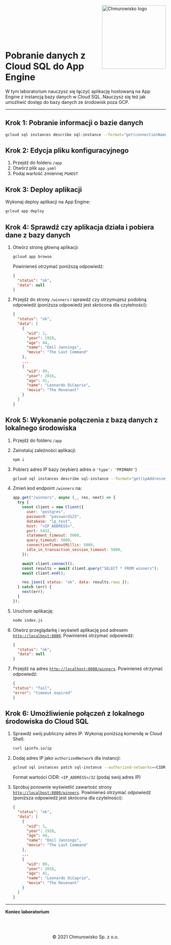 <img src="../../../../img/logo.png" alt="Chmurowisko logo" width="200"  align="right">
<br><br>
<br><br>
<br><br>

# Pobranie danych z Cloud SQL do App Engine

W tym laboratorium nauczysz się łączyć aplikację hostowaną na App Engine z instancją bazy danych w Cloud SQL.
Nauczysz się też jak umożliwić dostęp do bazy danych ze środowisk poza GCP.

---

## Krok 1: Pobranie informacji o bazie danych

```bash
gcloud sql instances describe sql-instance --format="get(connectionName)"
```

## Krok 2: Edycja pliku konfiguracyjnego

1. Przejdź do folderu `/app`
1. Otwórz plik `app.yaml`
1. Podaj wartość zmiennej `PGHOST`

## Krok 3: Deploy aplikacji

Wykonaj deploy aplikacji na App Engine:

```bash
gcloud app deploy
```

## Krok 4: Sprawdź czy aplikacja działa i pobiera dane z bazy danych

1. Otwórz stronę główną aplikacji:

   ```bash
   gcloud app browse
   ```

   Powinieneś otrzymać poniższą odpowiedź:

   ```json
   {
     "status": "ok",
     "data": null
   }
   ```

1. Przejdź do strony `/winners` i sprawdź czy otrzymujesz podobną odpowiedź (poniższa odpowiedź jest skrócona dla czytelności):

   ```json
   {
     "status": "ok",
     "data": [
       {
         "wid": 1,
         "year": 1928,
         "age": 44,
         "name": "Emil Jannings",
         "movie": "The Last Command"
       },
       ...
       {
         "wid": 89,
         "year": 2016,
         "age": 41,
         "name": "Leonardo DiCaprio",
         "movie": "The Revenant"
       }
     ]
   }
   ```

## Krok 5: Wykonanie połączenia z bazą danych z lokalnego środowiska

1. Przejdź do folderu `/app`
1. Zainstaluj zależności aplikacji:

   ```bash
   npm i
   ```

1. Pobierz adres IP bazy (wybierz adres o `'type': 'PRIMARY'`)

   ```bash
   gcloud sql instances describe sql-instance --format="get(ipAddresses)"
   ```

1. Zmień kod endpoint `/winners` na:

   ```javascript
   app.get("/winners", async (_, res, next) => {
     try {
       const client = new Client({
         user: "postgres",
         password: "password123",
         database: "lp_test",
         host: "<IP_ADDRESS>",
         port: 5432,
         statement_timeout: 5000,
         query_timeout: 5000,
         connectionTimeoutMillis: 5000,
         idle_in_transaction_session_timeout: 5000,
       });
   
       await client.connect();
       const results = await client.query("SELECT * FROM winners");
       await client.end();
   
       res.json({ status: "ok", data: results.rows });
     } catch (err) {
       next(err);
     }
   });
   ```

1. Uruchom aplikację:

   ```bash
   node index.js
   ```

1. Otwórz przeglądarkę i wyświetl aplikację pod adresem [`http://localhost:8080`](http://localhost:8080). Powinieneś otrzymać odpowiedź:

   ```json
   {
     "status": "ok",
     "data": null
   }
   ```

1. Przejdź na adres [`http://localhost:8080/winners`](http://localhost:8080/winners). Powinieneś otrzymać odpowiedź:

   ```json
   {
   "status": "fail",
   "error": "timeout expired"
   }
   ```

## Krok 6: Umożliwienie połączeń z lokalnego środowiska do Cloud SQL

1. Sprawdź swój publiczny adres IP. Wykonaj poniższą komendę w Cloud Shell:

    ```bash
    curl ipinfo.io/ip
    ```

3. Dodaj adres IP jako `authorizedNetwork` dla instancji:

   ```bash
   gcloud sql instances patch sql-instance --authorized-networks=<CIDR>
   ```

   Format wartości CIDR: `<IP_ADDRESS>/32` (podaj swój adres IP)

1. Spróbuj ponownie wyświetlić zawartość strony [`http://localhost:8080/winners`](http://localhost:8080/winners). Powinieneś otrzymać odpowiedź (poniższa odpowiedź jest skrócona dla czytelności):

   ```json
   {
     "status": "ok",
     "data": [
       {
         "wid": 1,
         "year": 1928,
         "age": 44,
         "name": "Emil Jannings",
         "movie": "The Last Command"
       },
       ...
       {
         "wid": 89,
         "year": 2016,
         "age": 41,
         "name": "Leonardo DiCaprio",
         "movie": "The Revenant"
       }
     ]
   }
   ```

---

**Koniec laboratorium**

<br><br>

<center><p>&copy; 2021 Chmurowisko Sp. z o.o.<p></center>
